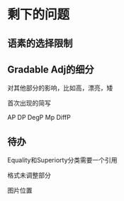 




# 剩下的问题

## 语素的选择限制

## Gradable Adj的细分

对其他部分的影响，比如高，漂亮，矮



首次出现的简写

AP
DP
DegP
Mp
DiffP


## 待办




Equality和Superiorty分类需要一个引用


格式未调整部分


图片位置



